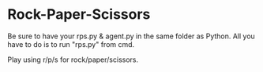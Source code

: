 # Rock-Paper-Scissors

Be sure to have your rps.py & agent.py in the same folder as Python. All you have to do is to run "rps.py" from cmd. 

Play using r/p/s for rock/paper/scissors.
